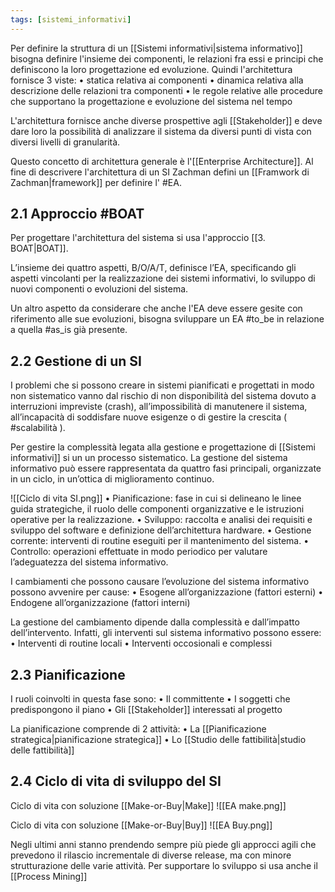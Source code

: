 ```yaml
---
tags: [sistemi_informativi]
---
```

Per definire la struttura di un [[Sistemi informativi|sistema informativo]] bisogna definire l'insieme dei componenti, le relazioni fra essi e principi che definiscono la loro progettazione ed evoluzione.
Quindi l'architettura fornisce 3 viste:
	• statica relativa ai componenti
	• dinamica relativa alla descrizione delle relazioni tra componenti
	• le regole relative alle procedure che supportano la progettazione e evoluzione del sistema nel tempo

L'architettura fornisce anche diverse prospettive agli [[Stakeholder]] e deve dare loro la possibilità di analizzare il sistema da diversi punti di vista con diversi livelli di granularità.

Questo concetto di architettura generale è l'[[Enterprise Architecture]].
Al fine di descrivere l'architettura di un SI Zachman defini un [[Framwork di Zachman|framework]]
per definire l' #EA.

## 2.1 Approccio #BOAT

Per progettare l'architettura del sistema si usa l'approccio [[3. BOAT|BOAT]].

L’insieme dei quattro aspetti, B/O/A/T, definisce l’EA, specificando gli
aspetti vincolanti per la realizzazione dei sistemi informativi, lo sviluppo di
nuovi componenti o evoluzioni del sistema.

Un altro aspetto da considerare che anche l'EA deve essere gesite con riferimento alle sue evoluzioni, bisogna sviluppare un EA #to_be in relazione a quella #as_is già presente.

## 2.2 Gestione di un SI

I problemi che si possono creare in sistemi pianificati e progettati in modo non sistematico vanno dal rischio di non disponibilità del sistema dovuto a interruzioni impreviste (crash), all’impossibilità di manutenere il sistema, all’incapacità di soddisfare nuove esigenze o di gestire la crescita ( #scalabilità ).

Per gestire la complessità legata alla gestione e progettazione di [[Sistemi informativi]] si un un processo sistematico.
La gestione del sistema informativo può essere rappresentata da quattro fasi principali, organizzate in un ciclo, in un’ottica di miglioramento continuo.

![[Ciclo di vita SI.png]]
	• Pianificazione: fase in cui si delineano le linee guida strategiche, il ruolo delle componenti organizzative e le istruzioni operative per la realizzazione.
	• Sviluppo: raccolta e analisi dei requisiti e sviluppo del software e definizione dell’architettura hardware.
	• Gestione corrente: interventi di routine eseguiti per il mantenimento del sistema.
	• Controllo: operazioni effettuate in modo periodico per valutare l’adeguatezza del sistema informativo.

I cambiamenti che possono causare l’evoluzione del sistema informativo possono avvenire per cause:
	• Esogene all’organizzazione (fattori esterni)
	• Endogene all’organizzazione (fattori interni) 

La gestione del cambiamento dipende dalla complessità e dall’impatto dell’intervento. Infatti, gli interventi sul sistema informativo possono essere:
	• Interventi di routine locali
	• Interventi occosionali e complessi 

## 2.3 Pianificazione

I ruoli coinvolti in questa fase sono:
	• Il committente
	• I soggetti che predispongono il piano
	• Gli [[Stakeholder]] interessati al progetto

La pianificazione comprende di 2 attività:
	• La [[Pianificazione strategica|pianificazione strategica]]
	• Lo [[Studio delle fattibilità|studio delle fattibilità]]


## 2.4 Ciclo di vita di sviluppo del SI

Ciclo di vita con soluzione [[Make-or-Buy|Make]]
![[EA make.png]]

Ciclo di vita con soluzione [[Make-or-Buy|Buy]]
![[EA Buy.png]]

Negli ultimi anni stanno prendendo sempre più piede gli approcci agili che prevedono il rilascio incrementale di diverse release, ma con minore strutturazione delle varie attività. Per supportare lo sviluppo si usa anche il [[Process Mining]]

